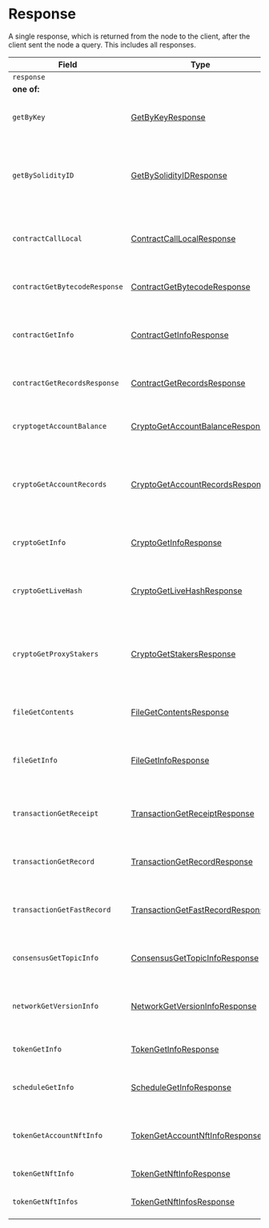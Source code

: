 # Response

A single response, which is returned from the node to the client, after the client sent the node a query. This includes all responses.

| Field                         | Type                                                                                                                     | Description                                                                             |
| ----------------------------- | ------------------------------------------------------------------------------------------------------------------------ | --------------------------------------------------------------------------------------- |
| `response`                    |                                                                                                                          |                                                                                         |
| **one of:**                   |                                                                                                                          |                                                                                         |
| `getByKey`                    | [GetByKeyResponse](getbykey.md#getbykeyresponse)                                                                         | Get all entities associated with a given key                                            |
| `getBySolidityID`             | [GetBySolidityIDResponse](getbysolidityid.md#getbysolidityidresponse)                                                    | Get the IDs in the format used in transactions, given the format used in Solidity       |
| `contractCallLocal`           | [ContractCallLocalResponse](../smart-contracts/contractcalllocal.md#contractcalllocalresponse)                           | Response to call a function of a smart contract instance                                |
| `contractGetBytecodeResponse` | [ContractGetBytecodeResponse](../smart-contracts/contractgetbytecode.md#contractgetbytecoderesponse)                     | Get the bytecode for a smart contract instance                                          |
| `contractGetInfo`             | [ContractGetInfoResponse](../smart-contracts/contractgetinfo.md#contractgetinforesponse)                                 | Get information about a smart contract instance                                         |
| `contractGetRecordsResponse`  | [ContractGetRecordsResponse](../smart-contracts/contractgetrecords.md#contractgetrecordsresponse)                        | Get all existing records for a smart contract instance                                  |
| `cryptogetAccountBalance`     | [CryptoGetAccountBalanceResponse](../cryptocurrency-accounts/cryptogetaccountbalance.md#cryptogetaccountbalanceresponse) | Get the current balance in a cryptocurrency account                                     |
| `cryptoGetAccountRecords`     | [CryptoGetAccountRecordsResponse](../cryptocurrency-accounts/cryptogetaccountrecords.md#cryptogetaccountrecordsresponse) | Get all the records that currently exist for transactions involving an account          |
| `cryptoGetInfo`               | [CryptoGetInfoResponse](../cryptocurrency-accounts/cryptogetinfo.md#cryptogetinforesponse)                               | Get all information about an account                                                    |
| `cryptoGetLiveHash`           | [CryptoGetLiveHashResponse](broken-reference)                                                                            | Get a single claim from a single account (or null if it doesn't exist)                  |
| `cryptoGetProxyStakers`       | [CryptoGetStakersResponse](../cryptocurrency-accounts/cryptogetstakers.md#cryptogetstakersresponse)                      | Get all the accounts that proxy stake to a given account, and how much they proxy stake |
| `fileGetContents`             | [FileGetContentsResponse](../file-service/filegetcontents.md#filegetcontentsresponse)                                    | Get the contents of a file (the bytes stored in it)                                     |
| `fileGetInfo`                 | [FileGetInfoResponse](../file-service/filegetinfo.md#filegetinforesponse)                                                | Get information about a file, such as its expiration date                               |
| `transactionGetReceipt`       | [TransactionGetReceiptResponse](transactiongetreceipt.md#transactiongetreceiptresponse)                                  | Get a receipt for a transaction (lasts 180 seconds)                                     |
| `transactionGetRecord`        | [TransactionGetRecordResponse](transactiongetrecord.md#transactiongetrecordresponse)                                     | Get a record for a transaction (lasts 1 hour)                                           |
| `transactionGetFastRecord`    | [TransactionGetFastRecordResponse](transactiongetfastrecord.md#transactiongetfastrecordresponse)                         | Get a record for a transaction (lasts 180 seconds)                                      |
| `consensusGetTopicInfo`       | [ConsensusGetTopicInfoResponse](../consensus-service/consensusgettopicinfo.md#consensusgettopicinforesponse)             | Parameters of and state of a consensus topic.                                           |
| `networkGetVersionInfo`       | [NetworkGetVersionInfoResponse](networkgetversioninfo.md#networkgetversioninforesponse)                                  | Semantic versions of Hedera Services and HAPI proto                                     |
| `tokenGetInfo`                | [TokenGetInfoResponse](../token-service/tokengetinfo.md#tokengetinforesponse)                                            | Get all information about a token                                                       |
| `scheduleGetInfo`             | [ScheduleGetInfoResponse](../schedule-service/schedulegetinfo.md#consensusgettopicinforesponse)                          | Get all information about a schedule entity                                             |
| `tokenGetAccountNftInfo`      | [TokenGetAccountNftInfoResponse](../token-service/tokengetaccountnftinfo.md)                                             | A list of the NFTs associated with the account                                          |
| `tokenGetNftInfo`             | [TokenGetNftInfoResponse](../token-service/tokengetnftinfo.md)                                                           | All information about an NFT                                                            |
| `tokenGetNftInfos`            | [TokenGetNftInfosResponse](../token-service/tokengetnftinfos.md)                                                         | A list of the NFTs for the token                                                        |
